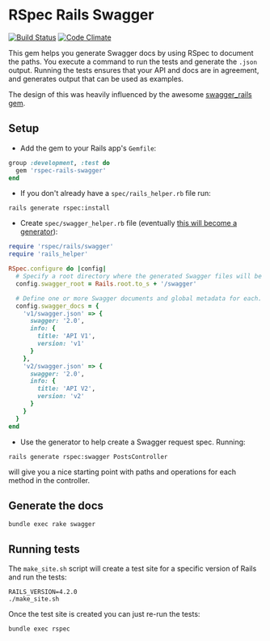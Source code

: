 # RSpec Rails Swagger

[![Build Status](https://travis-ci.org/drewish/rspec-rails-swagger.svg?branch=master)](https://travis-ci.org/drewish/rspec-rails-swagger)
[![Code Climate](https://codeclimate.com/github/drewish/rspec-rails-swagger/badges/gpa.svg)](https://codeclimate.com/github/drewish/rspec-rails-swagger)

This gem helps you generate Swagger docs by using RSpec to document the paths.
You execute a command to run the tests and generate the `.json` output. Running
the tests ensures that your API and docs are in agreement, and generates output
that can be used as examples.

The design of this was heavily influenced by the awesome [swagger_rails gem](https://github.com/domaindrivendev/swagger_rails).

## Setup

- Add the gem to your Rails app's `Gemfile`:
```rb
group :development, :test do
  gem 'rspec-rails-swagger'
end
```
- If you don't already have a `spec/rails_helper.rb` file run:
```shell
rails generate rspec:install
```
- Create `spec/swagger_helper.rb` file (eventually [this will become a
generator](https://github.com/drewish/rspec-rails-swagger/issues/3)):
```rb
require 'rspec/rails/swagger'
require 'rails_helper'

RSpec.configure do |config|
  # Specify a root directory where the generated Swagger files will be saved.
  config.swagger_root = Rails.root.to_s + '/swagger'

  # Define one or more Swagger documents and global metadata for each.
  config.swagger_docs = {
    'v1/swagger.json' => {
      swagger: '2.0',
      info: {
        title: 'API V1',
        version: 'v1'
      }
    },
    'v2/swagger.json' => {
      swagger: '2.0',
      info: {
        title: 'API V2',
        version: 'v2'
      }
    }
  }
end
```
- Use the generator to help create a Swagger request spec. Running:
```
rails generate rspec:swagger PostsController
```
will give you a nice starting point with paths and operations for each method
in the controller.

## Generate the docs

```
bundle exec rake swagger
```

## Running tests

The `make_site.sh` script will create a test site for a specific version of
Rails and run the tests:
```
RAILS_VERSION=4.2.0
./make_site.sh
```

Once the test site is created you can just re-run the tests:
```
bundle exec rspec
```
